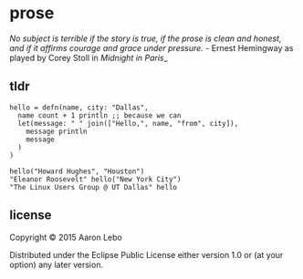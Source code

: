 # prose 

*No subject is terrible if the story is true, if the _prose_ is clean and honest, and if it affirms courage and grace under pressure.* - Ernest Hemingway as played by Corey Stoll in _Midnight in Paris__

## tldr

```
hello = defn(name, city: "Dallas",
  name count + 1 println ;; because we can
  let(message: " " join(["Hello,", name, "from", city]),
    message println
    message
  )
)

hello("Howard Hughes", "Houston")
"Eleanor Roosevelt" hello("New York City")
"The Linux Users Group @ UT Dallas" hello
```

## license

Copyright © 2015 Aaron Lebo

Distributed under the Eclipse Public License either version 1.0 or (at
your option) any later version.
